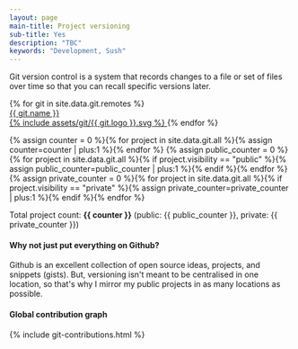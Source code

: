 ```yaml
---
layout: page
main-title: Project versioning
sub-title: Yes
description: "TBC"
keywords: "Development, Sush"
---
```


Git version control is a system that records changes to a file or set of files over time so that you can recall specific versions later.

<div class="boxes flex">
	{% for git in site.data.git.remotes %}
		<a href="{{ git.url }}" target="_blank" class="box git-link">
			<div>{{ git.name }}</div>
			{% include assets/git/{{ git.logo }}.svg %}
		</a>
	{% endfor %}
</div>

{% assign counter = 0 %}{% for project in site.data.git.all %}{% assign counter=counter | plus:1 %}{% endfor %}
{% assign public_counter = 0 %}{% for project in site.data.git.all %}{% if project.visibility == "public" %}{% assign public_counter=public_counter | plus:1 %}{% endif %}{% endfor %}
{% assign private_counter = 0 %}{% for project in site.data.git.all %}{% if project.visibility == "private" %}{% assign private_counter=private_counter | plus:1 %}{% endif %}{% endfor %}

Total project count: **{{ counter }}** (public: {{ public_counter }}, private: {{ private_counter }})


#### Why not just put everything on Github?

Github is an excellent collection of open source ideas, projects, and snippets (gists). But, versioning isn't meant to be centralised in one location, so that's why I mirror my public projects in as many locations as possible.


#### Global contribution graph

{% include git-contributions.html %}
